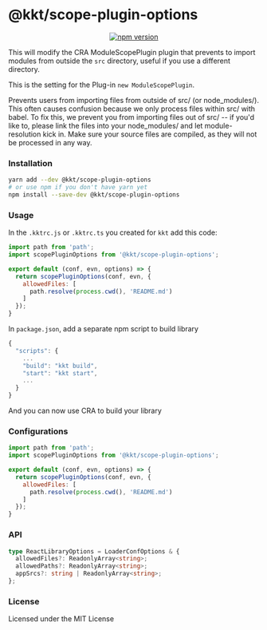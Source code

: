 <p align="center">
  <h1>@kkt/scope-plugin-options</h1>
</p>

<p align="center">
  <a href="https://www.npmjs.com/package/@kkt/scope-plugin-options">
    <img src="https://img.shields.io/npm/v/@kkt/scope-plugin-options.svg" alt="npm version">
  </a>
</p>

This will modify the CRA ModuleScopePlugin plugin that prevents to import modules from outside the `src` directory, useful if you use a different directory.

This is the setting for the Plug-in `new ModuleScopePlugin`.

Prevents users from importing files from outside of src/ (or node_modules/). This often causes confusion because we only process files within src/ with babel. To fix this, we prevent you from importing files out of src/ -- if you'd like to, please link the files into your node_modules/ and let module-resolution kick in. Make sure your source files are compiled, as they will not be processed in any way.
 
### Installation

```bash
yarn add --dev @kkt/scope-plugin-options
# or use npm if you don't have yarn yet
npm install --save-dev @kkt/scope-plugin-options
```

### Usage

In the `.kktrc.js` or `.kktrc.ts` you created for `kkt` add this code:

```js
import path from 'path';
import scopePluginOptions from '@kkt/scope-plugin-options';

export default (conf, evn, options) => {
  return scopePluginOptions(conf, evn, {
    allowedFiles: [
      path.resolve(process.cwd(), 'README.md')
    ]
  });
}
```

In `package.json`, add a separate npm script to build library

```js
{
  "scripts": {
    ...
    "build": "kkt build",
    "start": "kkt start",
    ...
  }
}
```

And you can now use CRA to build your library

### Configurations

```js
import path from 'path';
import scopePluginOptions from '@kkt/scope-plugin-options';

export default (conf, evn, options) => {
  return scopePluginOptions(conf, evn, {
    allowedFiles: [
      path.resolve(process.cwd(), 'README.md')
    ]
  });
}
```

### API

```ts
type ReactLibraryOptions = LoaderConfOptions & {
  allowedFiles?: ReadonlyArray<string>;
  allowedPaths?: ReadonlyArray<string>;
  appSrcs?: string | ReadonlyArray<string>;
};
```

### License

Licensed under the MIT License